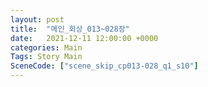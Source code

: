 ```yaml
---
layout: post
title:  "메인_회상_013~028장"
date:   2021-12-11 12:00:00 +0000
categories: Main
Tags: Story Main
SceneCode: ["scene_skip_cp013-028_q1_s10"]
---
```

